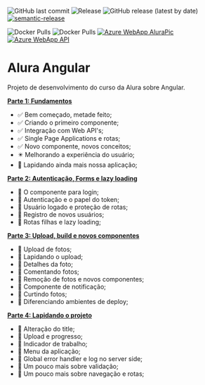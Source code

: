 ![GitHub last commit](https://img.shields.io/github/last-commit/ricardozambon/alura-curso-angular?logo=github&logoColor=white) ![Release](https://github.com/RicardoZambon/Alura-Curso-Angular/workflows/Semantic-Release/badge.svg) ![GitHub release (latest by date)](https://img.shields.io/github/v/release/ricardozambon/alura-curso-angular?logo=github&logoColor=white) [![semantic-release](https://img.shields.io/badge/%20%20%F0%9F%93%A6%F0%9F%9A%80-semantic--release-e10079.svg)](https://github.com/semantic-release/semantic-release)

![Docker Pulls](https://img.shields.io/docker/pulls/ricardozambon/alura-curso-angular-alurapic?color=blue&label=AluraPic%20docker%20pulls&logo=docker&logoColor=white) ![Docker Pulls](https://img.shields.io/docker/pulls/ricardozambon/alura-curso-angular-api?color=blueviolet&label=API%20docker%20pulls&logo=docker&logoColor=white) [![Azure WebApp AluraPic](https://img.shields.io/badge/Azure%20WebApp-AluraPic-blue?logo=microsoft-azure&logoColor=white)](https://alura-curso-angular-alurapic.azurewebsites.net) [![Azure WebApp API](https://img.shields.io/badge/Azure%20WebApp-API-blueviolet?logo=microsoft-azure&logoColor=white)](https://alura-curso-angular-api.azurewebsites.net)

# Alura Angular
Projeto de desenvolvimento do curso da Alura sobre Angular.

**[Parte 1: Fundamentos](https://cursos.alura.com.br/course/angular-fundamentos)** 

* :white_check_mark: Bem começado, metade feito;
* :white_check_mark: Criando o primeiro componente;
* :white_check_mark: Integração com Web API's;
* :white_check_mark: Single Page Applications e rotas;
* :white_check_mark: Novo componente, novos conceitos;
* :eight_pointed_black_star: Melhorando a experiência do usuário;
* :black_square_button: Lapidando ainda mais nossa aplicação;

**[Parte 2: Autenticação, Forms e lazy loading](https://cursos.alura.com.br/course/angular-autenticacao)**

* :black_square_button: O componente para login;
* :black_square_button: Autenticação e o papel do token;
* :black_square_button: Usuário logado e proteção de rotas;
* :black_square_button: Registro de novos usuários;
* :black_square_button: Rotas filhas e lazy loading;

**[Parte 3: Upload, build e novos componentes](https://cursos.alura.com.br/course/angular-upload-build)**

* :black_square_button: Upload de fotos;
* :black_square_button: Lapidando o upload;
* :black_square_button: Detalhes da foto;
* :black_square_button: Comentando fotos;
* :black_square_button: Remoção de fotos e novos componentes;
* :black_square_button: Componente de notificação;
* :black_square_button: Curtindo fotos;
* :black_square_button: Diferenciando ambientes de deploy;

**[Parte 4: Lapidando o projeto](https://cursos.alura.com.br/course/angular-lapidando-projeto)**

* :black_square_button: Alteração do title;
* :black_square_button: Upload e progresso;
* :black_square_button: Indicador de trabalho;
* :black_square_button: Menu da aplicação;
* :black_square_button: Global error handler e log no server side;
* :black_square_button: Um pouco mais sobre validação;
* :black_square_button: Um pouco mais sobre navegação e rotas;

